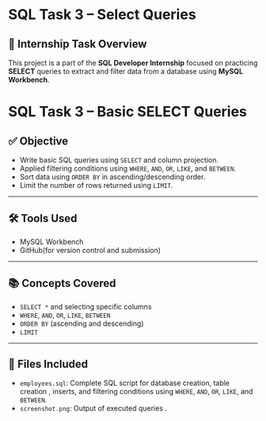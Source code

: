 # SQL Task 3 – Select Queries

## 📌 Internship Task Overview

This project is a part of the **SQL Developer Internship** focused on practicing **SELECT** queries to extract and filter data from a database using **MySQL Workbench**.
# SQL Task 3 – Basic SELECT Queries


## ✅ Objective

- Write basic SQL queries using `SELECT` and column projection.
- Applied filtering conditions using `WHERE`, `AND`, `OR`, `LIKE`, and `BETWEEN`.
- Sort data using `ORDER BY` in ascending/descending order.
- Limit the number of rows returned using `LIMIT`.


---

## 🛠️ Tools Used

- MySQL Workbench
- GitHub(for version control and submission)

---

## 📚 Concepts Covered

- `SELECT *` and selecting specific columns
- `WHERE`, `AND`, `OR`, `LIKE`, `BETWEEN`
- `ORDER BY` (ascending and descending)
- `LIMIT`
  

---

## 📂 Files Included

- `employees.sql`: Complete SQL script for database creation, table creation , inserts, and  filtering conditions using `WHERE`, `AND`, `OR`, `LIKE`, and `BETWEEN`.
- `screenshot.png`: Output of executed queries .

